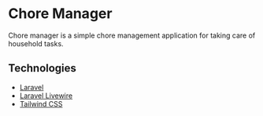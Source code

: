 # Chore Manager
Chore manager is a simple chore management application for taking care of household tasks.


## Technologies
* [Laravel](https://laravel.com/)
* [Laravel Livewire](https://laravel-livewire.com/)
* [Tailwind CSS](https://tailwindcss.com/)
